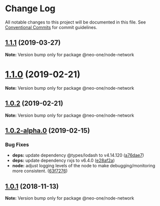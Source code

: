 # Change Log

All notable changes to this project will be documented in this file.
See [Conventional Commits](https://conventionalcommits.org) for commit guidelines.

## [1.1.1](https://github.com/neo-one-suite/neo-one/compare/@neo-one/node-network@1.1.0...@neo-one/node-network@1.1.1) (2019-03-27)

**Note:** Version bump only for package @neo-one/node-network





# [1.1.0](https://github.com/neo-one-suite/neo-one/compare/@neo-one/node-network@1.0.2...@neo-one/node-network@1.1.0) (2019-02-21)

**Note:** Version bump only for package @neo-one/node-network





## [1.0.2](https://github.com/neo-one-suite/neo-one/compare/@neo-one/node-network@1.0.2-alpha.0...@neo-one/node-network@1.0.2) (2019-02-21)

**Note:** Version bump only for package @neo-one/node-network





## [1.0.2-alpha.0](https://github.com/neo-one-suite/neo-one/compare/@neo-one/node-network@1.0.1...@neo-one/node-network@1.0.2-alpha.0) (2019-02-15)


### Bug Fixes

* **deps:** update dependency @types/lodash to v4.14.120 ([a76dae7](https://github.com/neo-one-suite/neo-one/commit/a76dae7))
* **deps:** update dependency rxjs to v6.4.0 ([e28af2a](https://github.com/neo-one-suite/neo-one/commit/e28af2a))
* **node:** adjust logging levels of the node to make debugging/monitoring more consistent. ([63f7276](https://github.com/neo-one-suite/neo-one/commit/63f7276))





## [1.0.1](https://github.com/neo-one-suite/neo-one/compare/@neo-one/node-network@1.0.0...@neo-one/node-network@1.0.1) (2018-11-13)

**Note:** Version bump only for package @neo-one/node-network
